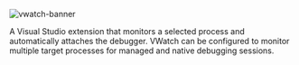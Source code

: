 ![vwatch-banner](https://xbackbone.davidrjames.co.uk/vAbO4/RuRaquna32.png/raw#center)

A Visual Studio extension that monitors a selected process and automatically attaches the debugger. VWatch can be configured to monitor multiple target processes for managed and native debugging sessions.
